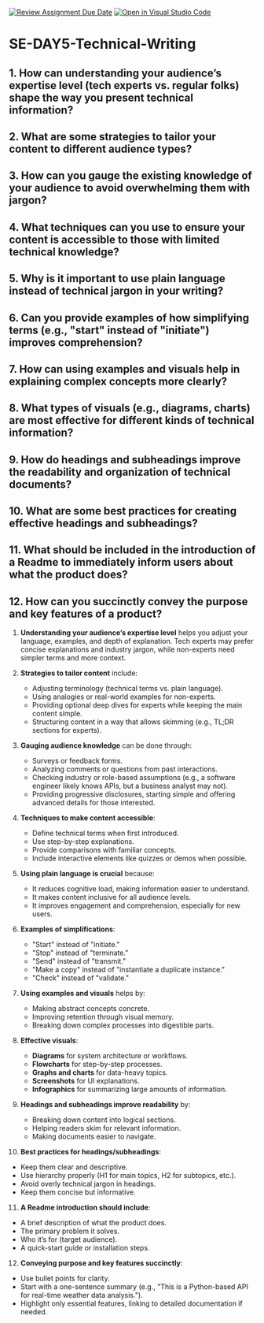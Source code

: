 [![Review Assignment Due Date](https://classroom.github.com/assets/deadline-readme-button-22041afd0340ce965d47ae6ef1cefeee28c7c493a6346c4f15d667ab976d596c.svg)](https://classroom.github.com/a/zsAR-pyY)
[![Open in Visual Studio Code](https://classroom.github.com/assets/open-in-vscode-2e0aaae1b6195c2367325f4f02e2d04e9abb55f0b24a779b69b11b9e10269abc.svg)](https://classroom.github.com/online_ide?assignment_repo_id=18606617&assignment_repo_type=AssignmentRepo)
# SE-DAY5-Technical-Writing
## 1. How can understanding your audience’s expertise level (tech experts vs. regular folks) shape the way you present technical information?
## 2. What are some strategies to tailor your content to different audience types?
## 3. How can you gauge the existing knowledge of your audience to avoid overwhelming them with jargon?
## 4. What techniques can you use to ensure your content is accessible to those with limited technical knowledge?
## 5. Why is it important to use plain language instead of technical jargon in your writing?
## 6. Can you provide examples of how simplifying terms (e.g., "start" instead of "initiate") improves comprehension?
## 7. How can using examples and visuals help in explaining complex concepts more clearly?
## 8. What types of visuals (e.g., diagrams, charts) are most effective for different kinds of technical information?
## 9. How do headings and subheadings improve the readability and organization of technical documents?
## 10. What are some best practices for creating effective headings and subheadings?
## 11. What should be included in the introduction of a Readme to immediately inform users about what the product does?
## 12. How can you succinctly convey the purpose and key features of a product?

1. **Understanding your audience’s expertise level** helps you adjust your language, examples, and depth of explanation. Tech experts may prefer concise explanations and industry jargon, while non-experts need simpler terms and more context.  

2. **Strategies to tailor content** include:
   - Adjusting terminology (technical terms vs. plain language).  
   - Using analogies or real-world examples for non-experts.  
   - Providing optional deep dives for experts while keeping the main content simple.  
   - Structuring content in a way that allows skimming (e.g., TL;DR sections for experts).  

3. **Gauging audience knowledge** can be done through:
   - Surveys or feedback forms.  
   - Analyzing comments or questions from past interactions.  
   - Checking industry or role-based assumptions (e.g., a software engineer likely knows APIs, but a business analyst may not).  
   - Providing progressive disclosures, starting simple and offering advanced details for those interested.  

4. **Techniques to make content accessible**:
   - Define technical terms when first introduced.  
   - Use step-by-step explanations.  
   - Provide comparisons with familiar concepts.  
   - Include interactive elements like quizzes or demos when possible.  

5. **Using plain language is crucial** because:
   - It reduces cognitive load, making information easier to understand.  
   - It makes content inclusive for all audience levels.  
   - It improves engagement and comprehension, especially for new users.  

6. **Examples of simplifications**:
   - "Start" instead of "initiate."  
   - "Stop" instead of "terminate."  
   - "Send" instead of "transmit."  
   - "Make a copy" instead of "instantiate a duplicate instance."  
   - "Check" instead of "validate."  

7. **Using examples and visuals** helps by:
   - Making abstract concepts concrete.  
   - Improving retention through visual memory.  
   - Breaking down complex processes into digestible parts.  

8. **Effective visuals**:
   - **Diagrams** for system architecture or workflows.  
   - **Flowcharts** for step-by-step processes.  
   - **Graphs and charts** for data-heavy topics.  
   - **Screenshots** for UI explanations.  
   - **Infographics** for summarizing large amounts of information.  

9. **Headings and subheadings improve readability** by:
   - Breaking down content into logical sections.  
   - Helping readers skim for relevant information.  
   - Making documents easier to navigate.  

10. **Best practices for headings/subheadings**:
   - Keep them clear and descriptive.  
   - Use hierarchy properly (H1 for main topics, H2 for subtopics, etc.).  
   - Avoid overly technical jargon in headings.  
   - Keep them concise but informative.  

11. **A Readme introduction should include**:
   - A brief description of what the product does.  
   - The primary problem it solves.  
   - Who it’s for (target audience).  
   - A quick-start guide or installation steps.  

12. **Conveying purpose and key features succinctly**:
   - Use bullet points for clarity.  
   - Start with a one-sentence summary (e.g., "This is a Python-based API for real-time weather data analysis.").  
   - Highlight only essential features, linking to detailed documentation if needed.  
